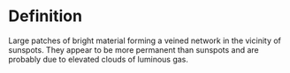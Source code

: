 # Definition

Large patches of bright material forming a veined network in the
vicinity of sunspots. They appear to be more permanent than sunspots and
are probably due to elevated clouds of luminous gas.
